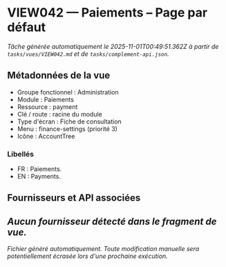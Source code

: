 # VIEW042 — Paiements – Page par défaut

_Tâche générée automatiquement le 2025-11-01T00:49:51.362Z à partir de `tasks/vues/VIEW042.md` et de `tasks/complement-api.json`._

## Métadonnées de la vue

- Groupe fonctionnel : Administration
- Module : Paiements
- Ressource : payment
- Clé / route : racine du module
- Type d'écran : Fiche de consultation
- Menu : finance-settings (priorité 3)
- Icône : AccountTree

### Libellés
- FR : Paiements.
- EN : Payments.

## Fournisseurs et API associées

_Aucun fournisseur détecté dans le fragment de vue._
---

_Fichier généré automatiquement. Toute modification manuelle sera potentiellement écrasée lors d'une prochaine exécution._
